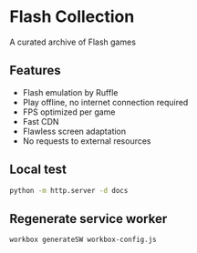 # Flash Collection

A curated archive of Flash games

## Features

- Flash emulation by Ruffle
- Play offline, no internet connection required
- FPS optimized per game
- Fast CDN
- Flawless screen adaptation
- No requests to external resources

## Local test

```bash
python -m http.server -d docs
```

## Regenerate service worker

```bash
workbox generateSW workbox-config.js
```
